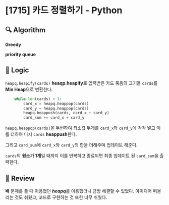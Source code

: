 # [1715] 카드 정렬하기 - Python

## :mag: Algorithm

**Greedy**


**priority queue**


## :round_pushpin: Logic

```heapq.heapify(cards)``` **heaqp.heapify**로 입력받은 카드 묶음의 크기들 ```cards```를 **Min Heap**으로 변환한다.

 
```python
    while len(cards) > 1:
        card_x = heapq.heappop(cards)
        card_y = heapq.heappop(cards)
        heapq.heappush(cards, card_x + card_y)
        card_sum += card_x + card_y
```
```heapq.heappop(cards)```을 두번하여 최소값 두개를 ```card_x```와 ```card_y```에 각각 넣고 이를 더하여 다시
```cards``` **heappush**한다.


그리고 ```card_sum```에  ```card_x```와 ```card_y```의 합을 더해주며 업데이트 해준다.


```cards```의 **원소가 1개**일 때까지 이를 반복하고 종료되면 최종 업데이트 된 ```card_sum```을 출력한다.


## :memo: Review

**배** 문제를 풀 때 이용했던 ***heapq***를 이용했더니 금방 해결할 수 있었다.
아이디어 떠올리는 것도 쉬웠고, 코드로 구현하는 것 또한 너무 쉬웠다.
